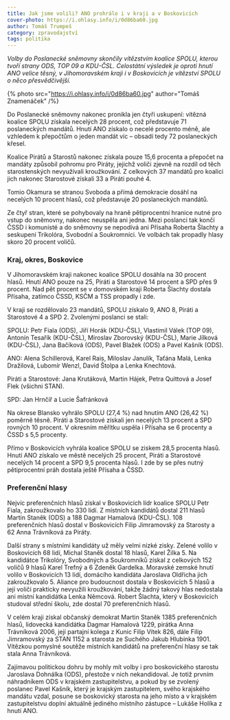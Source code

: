 ```yaml
---
title: Jak jsme volili? ANO prohrálo i v kraji a v Boskovicích
cover-photo: https://i.ohlasy.info/i/0d86ba60.jpg
author: Tomáš Trumpeš
category: zpravodajství
tags: politika
---
```


*Volby do Poslanecké sněmovny skončily vítězstvím koalice SPOLU, kterou tvoří strany ODS, TOP 09 a KDU-ČSL. Celostátní výsledek je oproti hnutí ANO velice těsný, v Jihomoravském kraji i v Boskovicích je vítězství SPOLU o něco přesvědčivější.*

{% photo src="https://i.ohlasy.info/i/0d86ba60.jpg" author="Tomáš Znamenáček" /%}

Do Poslanecké sněmovny nakonec pronikla jen čtyři uskupení: vítězná koalice SPOLU získala necelých 28 procent, což představuje 71 poslaneckých mandátů. Hnutí ANO získalo o necelé procento méně, ale vzhledem k přepočtům o jeden mandát víc – obsadí tedy 72 poslaneckých křesel.

Koalice Pirátů a Starostů nakonec získala pouze 15,6 procenta a přepočet na mandáty způsobil pohromu pro Piráty, jejichž voliči zjevně na rozdíl od těch starostenských nevyužívali kroužkování. Z celkových 37 mandátů pro koalici jich nakonec Starostové získali 33 a Piráti pouhé 4.

Tomio Okamura se stranou Svoboda a přímá demokracie dosáhl na necelých 10 procent hlasů, což představuje 20 poslaneckých mandátů.

Ze čtyř stran, které se pohybovaly na hraně pětiprocentní hranice nutné pro vstup do sněmovny, nakonec neuspěla ani jedna. Mezi poslanci tak končí ČSSD i komunisté a do sněmovny se nepodívá ani Přísaha Roberta Šlachty a seskupení Trikolóra, Svobodní a Soukromníci. Ve volbách tak propadly hlasy skoro 20 procent voličů.

### Kraj, okres, Boskovice

V Jihomoravském kraji nakonec koalice SPOLU dosáhla na 30 procent hlasů. Hnutí ANO pouze na 25, Piráti a Starostové 14 procent a SPD přes 9 procent. Nad pět procent se v domovském kraji Roberta Šlachty dostala Přísaha, zatímco ČSSD, KSČM a TSS propadly i zde.

V kraji se rozdělovalo 23 mandátů, SPOLU získalo 9, ANO 8, Piráti a Starostové 4 a SPD 2. Zvolenými poslanci se stali:

SPOLU: Petr Fiala (ODS), Jiří Horák (KDU-ČSL), Vlastimil Válek (TOP 09), Antonín Tesařík (KDU-ČSL), Miroslav Zborovský (KDU-ČSL), Marie Jílková (KDU-ČSL), Jana Bačíková (ODS), Pavel Blažek (ODS) a Pavel Kašník (ODS).

ANO: Alena Schillerová, Karel Rais, Miloslav Janulík, Taťána Malá, Lenka Dražilová, Lubomír Wenzl, David Štolpa a Lenka Knechtová.

Piráti a Starostové: Jana Krutáková, Martin Hájek, Petra Quittová a Josef Flek (všichni STAN).

SPD: Jan Hrnčíř a Lucie Šafránková

Na okrese Blansko vyhrálo SPOLU (27,4 %) nad hnutím ANO (26,42 %) poměrně těsně. Piráti a Starostové získali jen necelých 13 procent a SPD rovných 10 procent. V okresním měřítku uspěla i Přísaha se 6 procenty a ČSSD s 5,5 procenty.

Přímo v Boskovicích vyhrála koalice SPOLU se ziskem 28,5 procenta hlasů. Hnutí ANO získalo ve městě necelých 25 procent, Piráti a Starostové necelých 14 procent a SPD 9,5 procenta hlasů. I zde by se přes nutný pětiprocentní práh dostala ještě Přísaha a ČSSD.

### Preferenční hlasy

Nejvíc preferenčních hlasů získal v Boskovicích lídr koalice SPOLU Petr Fiala, zakroužkovalo ho 330 lidí. Z místních kandidátů dostal 211 hlasů Martin Staněk (ODS) a 188 Dagmar Hamalová (KDU-ČSL). 108 preferenčních hlasů dostal v Boskovicích Filip Jimramovský za Starosty a 62 Anna Trávníková za Piráty. 

Další strany s místními kandidáty už měly velmi nízké zisky. Zelené volilo v Boskovicích 68 lidí, Michal Staněk dostal 18 hlasů, Karel Žilka 5. Na kandidátce Trikolóry, Svobodných a Soukromníků získal z celkových 152 voličů 9 hlasů Karel Trefný a 6 Zdeněk Gardelka. Moravské zemské hnutí volilo v Boskovicích 13 lidí, domácího kandidáta Jaroslava Oldřicha jich zakroužkovalo 5. Aliance pro budoucnost dostala v Boskovicích 5 hlasů a její voliči prakticky nevyužili kroužkování, takže žádný takový hlas nedostala ani místní kandidátka Lenka Němcová. Robert Šlachta, který v Boskovicích studoval střední školu, zde dostal 70 preferenčních hlasů.

V celém kraji získal občanský demokrat Martin Staněk 1385 preferenčních hlasů, lidovecká kandidátka Dagmar Hamalová 1229, pirátka Anna Trávníková 2006, její partajní kolega z Kunic Filip Vítek 826, dále Filip Jimramovský za STAN 1152 a starosta ze Suchého Jakub Hlubinka 1901. Vítězkou pomyslné soutěže místních kandidátů na preferenční hlasy se tak stala Anna Trávníková.

Zajímavou politickou dohru by mohly mít volby i pro boskovického starostu Jaroslava Dohnálka (ODS), přestože v nich nekandidoval. Je totiž prvním náhradníkem ODS v krajském zastupitelstvu, a pokud by se zvolený poslanec Pavel Kašník, který je krajským zastupitelem, svého krajského mandátu vzdal, posune se boskovický starosta na jeho místo a v krajském zastupitelstvu doplní aktuálně jediného místního zástupce – Lukáše Holíka z hnutí ANO.
